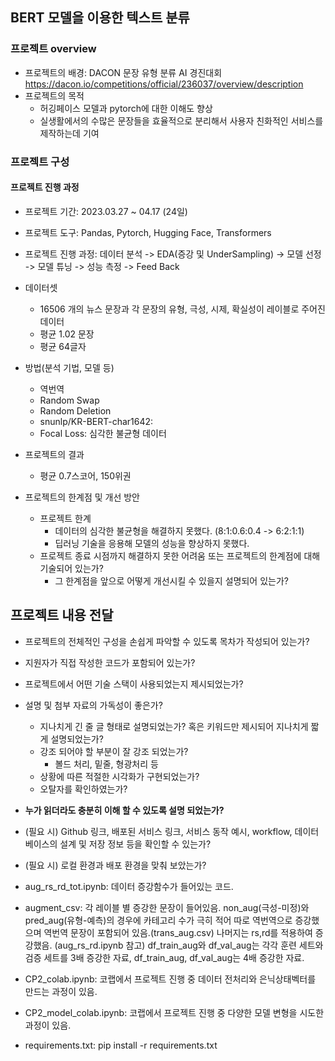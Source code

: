 ## BERT 모델을 이용한 텍스트 분류
### 프로젝트 overview

- 프로젝트의 배경: DACON 문장 유형 분류 AI 경진대회 https://dacon.io/competitions/official/236037/overview/description
- 프로젝트의 목적
  - 허깅페이스 모델과 pytorch에 대한 이해도 향상
  - 실생활에서의 수많은 문장들을 효율적으로 분리해서 사용자 친화적인 서비스를 제작하는데 기여

### 프로젝트 구성
#### 프로젝트 진행 과정
- 프로젝트 기간: 2023.03.27 ~ 04.17 (24일)
- 프로젝트 도구: Pandas, Pytorch, Hugging Face, Transformers
- 프로젝트 진행 과정: 데이터 분석 -> EDA(증강 및 UnderSampling) -> 모델 선정 -> 모델 튜닝 -> 성능 측정 -> Feed Back
- 데이터셋
    - 16506 개의 뉴스 문장과 각 문장의 유형, 극성, 시제, 확실성이 레이블로 주어진 데이터
    - 평균 1.02 문장
    - 평균 64글자
    
- 방법(분석 기법, 모델 등)
    - 역번역
    - Random Swap
    - Random Deletion
    - snunlp/KR-BERT-char1642: 
    - Focal Loss: 심각한 불균형 데이터
    
- 프로젝트의 결과
    - 평균 0.7스코어, 150위권
    
- 프로젝트의 한계점 및 개선 방안
    - 프로젝트 한계
        - 데이터의 심각한 불균형을 해결하지 못했다. (8:1:0.6:0.4 -> 6:2:1:1)
        - 딥러닝 기술을 응용해 모델의 성능을 향상하지 못했다.
    - 프로젝트 종료 시점까지 해결하지 못한 어려움 또는 프로젝트의 한계점에 대해 기술되어 있는가?
        - 그 한계점을 앞으로 어떻게 개선시킬 수 있을지 설명되어 있는가?

## 프로젝트 내용 전달

- 프로젝트의 전체적인 구성을 손쉽게 파악할 수 있도록 목차가 작성되어 있는가?
- 지원자가 직접 작성한 코드가 포함되어 있는가?
- 프로젝트에서 어떤 기술 스택이 사용되었는지 제시되었는가?
- 설명 및 첨부 자료의 가독성이 좋은가?
    - 지나치게 긴 줄 글 형태로 설명되었는가? 혹은 키워드만 제시되어 지나치게 짧게 설명되었는가?
    - 강조 되어야 할 부분이 잘 강조 되었는가?
        - 볼드 처리, 밑줄, 형광처리 등
    - 상황에 따른 적절한 시각화가 구현되었는가?
    - 오탈자를 확인하였는가?
- **누가 읽더라도 충분히 이해 할 수 있도록 설명 되었는가?**
- (필요 시) Github 링크, 배포된 서비스 링크, 서비스 동작 예시, workflow, 데이터베이스의 설계 및 저장 정보 등을 확인할 수 있는가?
- (필요 시) 로컬 환경과 배포 환경을 맞춰 보았는가?

- aug_rs_rd_tot.ipynb: 데이터 증강함수가 들어있는 코드.

- augment_csv: 각 레이블 별 증강한 문장이 들어있음. non_aug(극성-미정)와 pred_aug(유형-예측)의 경우에 카테고리 수가 극히 적어 따로 역번역으로 증강했으며 역번역 문장이 포함되어 있음.(trans_aug.csv)
나머지는 rs,rd를 적용하여 증강했음. (aug_rs_rd.ipynb 참고) df_train_aug와 df_val_aug는 각각 훈련 세트와 검증 세트를 3배 증강한 자료, df_train_aug, df_val_aug는 4배 증강한 자료.

- CP2_colab.ipynb: 코랩에서 프로젝트 진행 중 데이터 전처리와 은닉상태벡터를 만드는 과정이 있음.

- CP2_model_colab.ipynb: 코랩에서 프로젝트 진행 중 다양한 모델 변형을 시도한 과정이 있음.

- requirements.txt: pip install -r requirements.txt
